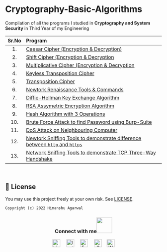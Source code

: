 # Cryptography-Basic-Algorithms

Compilation of all the programs I studied in **Cryptography and System Security** in Third Year of my Engineering

| Sr.No | Program |
| :---: | :--- |
| 1. | [Caesar Cipher (Encryption & Decryption)](./Caeser%20Cipher.py)  |
| 2. | [Shift Cipher (Encryption & Decryption](./Shift%20Cipher.py)   |
| 3. | [Multiplicative Cipher (Encryption & Decryption](.//)   |
| 4. | [Keyless Transposition Cipher](.//)   |
| 5. | [Transposition Cipher](.//)   |
| 6. | [Newtork Renaissance Tools & Commands](.//)   |
| 7. | [Diffie-Hellman Key Exchange Algorithm](./Diffie%20Hellman%20Key%20Exchange%20Algorithm.py)   |
| 8. | [RSA Assymetric Encryption Algorithm](.//)   |
| 9. | [Hash Algorithm with 3 Operations](.//)   |
| 10.| [Brute Force Attack to find Password using Burp-Suite](.//)   |
| 11.| [DoS Attack on Neighbouring Computer](.//)   |
| 12.| [Newtork Sniffing Tools to demonstrate difference between `http` and `https`](.//)   |
| 13.| [Network Sniffing Tools to demonstrate TCP Three-Way Handshake](.//)    |

<br/>

## 🪪 License

You may use this project freely at your own risk. See [LICENSE](https://choosealicense.com/licenses/mit/).

    Copyright (c) 2022 Himanshu Agarwal

<div align="center">
<h3> Connect with me<a href="https://gifyu.com/image/Zy2f"><img src="https://github.com/milaan9/milaan9/blob/main/Handshake.gif" width="50px"></a>
</h3> 
<p align="center">
    <a href="https://www.linkedin.com/in/agarwal-himanshu" target="_blank"><img alt="LinkedIn" width="25px" src="https://cdn-icons-png.flaticon.com/512/3536/3536505.png"></a> &nbsp&nbsp&nbsp
    <a href="https://www.instagram.com/_._hiimanshu_._" target="_blank"><img alt="Instagram" width="25px" src="https://cdn-icons-png.flaticon.com/512/1384/1384063.png"></a> &nbsp&nbsp&nbsp
    <a href="https://www.facebook.com/profile.php?id=100006757421091" target="_blank"><img alt="Facebook" width="25px" src="https://upload.wikimedia.org/wikipedia/commons/5/51/Facebook_f_logo_%282019%29.svg"></a> &nbsp&nbsp&nbsp
    <a href="mailto:himanshuaaagarwal2002@gmail.com" target="_blank"><img alt="Gmail" width="25px" src="https://cdn-icons-png.flaticon.com/512/5968/5968534.png"></a>&nbsp&nbsp&nbsp
    <a href="https://api.whatsapp.com/send/?phone=%2B919967432086&text&type=phone_number&app_absent=0" target="_blank"><img alt="Whatsapp" width="25px" src="https://cdn-icons-png.flaticon.com/512/5968/5968841.png"></a>
    
</p> 
